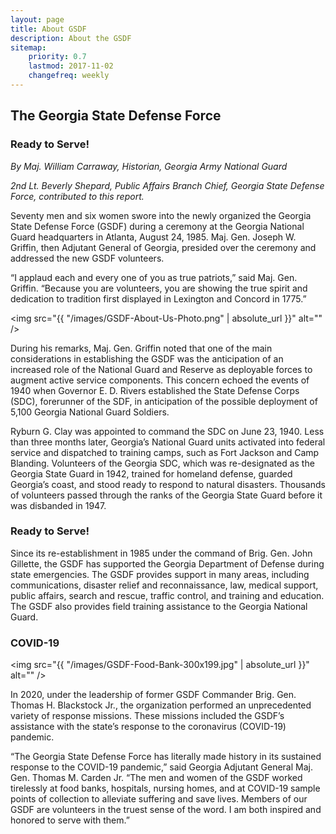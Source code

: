 ```yaml
---
layout: page
title: About GSDF
description: About the GSDF
sitemap:
    priority: 0.7
    lastmod: 2017-11-02
    changefreq: weekly
---
```

## The Georgia State Defense Force

### Ready to Serve!

_By Maj. William Carraway, Historian, Georgia Army National Guard_

_2nd Lt. Beverly Shepard, Public Affairs Branch Chief, Georgia State Defense Force, contributed to this report._

Seventy men and six women swore into the newly organized the Georgia State Defense Force (GSDF) during a ceremony at the Georgia National Guard headquarters in Atlanta, August 24, 1985. Maj. Gen. Joseph W. Griffin, then Adjutant General of Georgia, presided over the ceremony and addressed the new GSDF volunteers.

“I applaud each and every one of you as true patriots,” said Maj. Gen. Griffin. “Because you are volunteers, you are showing the true spirit and dedication to tradition first displayed in Lexington and Concord in 1775.”

<span class="image left"><img src="{{ "/images/GSDF-About-Us-Photo.png" | absolute_url }}" alt="" /></span>

During his remarks, Maj. Gen. Griffin noted that one of the main considerations in establishing the GSDF was the anticipation of an increased role of the National Guard and Reserve as deployable forces to augment active service components. This concern echoed the events of 1940 when Governor E. D. Rivers established the State Defense Corps (SDC), forerunner of the SDF, in anticipation of the possible deployment of 5,100 Georgia National Guard Soldiers.

Ryburn G. Clay was appointed to command the SDC on June 23, 1940. Less than three  months later, Georgia’s National Guard units activated into federal service and dispatched to training camps, such as Fort Jackson and Camp Blanding. Volunteers of the Georgia SDC, which was re-designated as the Georgia State Guard in 1942, trained for homeland defense, guarded Georgia’s coast, and stood ready to respond to natural disasters. Thousands of volunteers passed through the ranks of the Georgia State Guard before it was disbanded in 1947.



### Ready to Serve!

Since its re-establishment in 1985 under the command of Brig. Gen. John Gillette, the GSDF has supported the Georgia Department of Defense during state emergencies. The GSDF provides support in many areas, including communications, disaster relief and reconnaissance, law, medical support, public affairs, search and rescue, traffic control, and training and education. The GSDF also provides field training assistance to the Georgia National Guard.


### COVID-19

<span class="image right"><img src="{{ "/images/GSDF-Food-Bank-300x199.jpg" | absolute_url }}" alt="" /></span>

In 2020, under the leadership of former GSDF Commander Brig. Gen. Thomas H. Blackstock Jr., the organization performed an unprecedented variety of response missions. These missions included the GSDF’s assistance with the state’s response to the coronavirus (COVID-19) pandemic.

“The Georgia State Defense Force has literally made history in its sustained response to the COVID-19 pandemic,” said Georgia Adjutant General Maj. Gen. Thomas M. Carden Jr. “The men and women of the GSDF worked tirelessly at food banks, hospitals, nursing homes, and at COVID-19 sample points of collection to alleviate suffering and save lives. Members of our GSDF are volunteers in the truest sense of the word. I am both inspired and honored to serve with them.”

